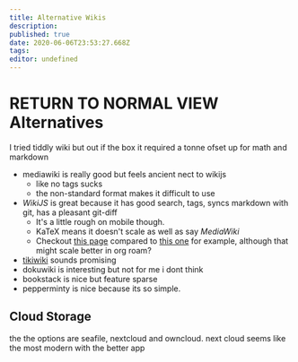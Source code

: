 ```yaml
---
title: Alternative Wikis
description: 
published: true
date: 2020-06-06T23:53:27.668Z
tags: 
editor: undefined
---
```



RETURN TO NORMAL VIEW
Alternatives
============

I tried tiddly wiki but out if the box it required a tonne ofset up for
math and markdown

-   mediawiki is really good but feels ancient nect to wikijs
    -   like no tags sucks
    -   the non-standard format makes it difficult to use
-   *WikiJS* is great because it has good search, tags, syncs markdown
    with git, has a pleasant git-diff
    -   It\'s a little rough on mobile though.
    -   KaTeX means it doesn't scale as well as say *MediaWiki*
    - Checkout [this page](http://ryansnotes.org/mediawiki/index.php/Abstract_Algebra) compared to [this one](/University/Abstract-Algebra) for example, although that might scale better in org roam?
-   [tikiwiki](http://doc.tiki.org/Keywords) sounds promising
-   dokuwiki is interesting but not for me i dont think
-   bookstack is nice but feature sparse
-   pepperminty is nice because its so simple. 

Cloud Storage
-------------

the the options are seafile, nextcloud and owncloud. next cloud seems
like the most modern with the better app

